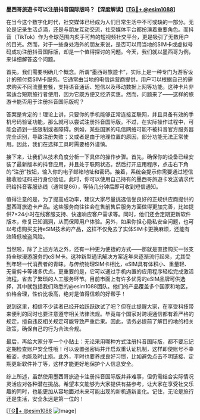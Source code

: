 **墨西哥旅遊卡可以注册抖音国际版吗？【深度解读】[[TG💪+ @esim1088](https://t.me/s/esim1088)]**

在当今这个数字化时代，社交媒体已经成为人们日常生活中不可或缺的一部分。无论是记录生活点滴，还是与朋友互动交流，社交媒体平台都扮演着重要角色。而抖音（TikTok）作为全球范围内炙手可热的短视频社交平台，更是吸引了无数用户的目光。然而，对于一些身处海外的朋友来说，是否可以用当地的SIM卡或虚拟号码成功注册抖音国际版，却是一个值得探讨的问题。今天，我们就以墨西哥为例，来详细解答这个问题。

首先，我们需要明确几个概念。所谓“墨西哥旅遊卡”，实际上是一种专门为游客设计的预付费SIM卡服务。它通常由当地的电信运营商提供，用户可以根据自己的需求购买不同流量套餐，支持语音通话、短信以及移动数据上网等功能。这种卡片非常适合短期旅行者使用，因为它既方便又经济实惠。然而，问题来了——这样的旅游卡能否用于注册抖音国际版呢？

答案是肯定的！理论上讲，只要你的手机能够正常连接互联网，并且具备有效的手机号码验证功能，那么就可以尝试注册抖音国际版。不过，在实际操作过程中，可能会遇到一些限制或者障碍。例如，某些国家的电信网络可能不被抖音官方服务器完全识别，导致注册失败；又或者是由于地理位置的原因，部分功能无法正常使用。因此，我们在选择工具时需要格外谨慎。

接下来，让我们从技术角度分析一下具体的操作步骤。首先，确保你的设备已经安装了最新版本的抖音应用，并且处于联网状态。然后打开应用程序，点击右下角的“注册”按钮，输入你的电子邮箱地址和密码。接着，系统会提示你需要通过短信接收验证码进行身份验证。此时，你可以使用自己持有的墨西哥旅遊卡发送请求代码给抖音客服热线（通常是86），等待几分钟后即可收到短信通知。

值得注意的是，为了提高成功率，建议大家尽量挑选信誉良好的正规供应商提供的墨西哥旅遊卡产品。这些服务商往往会在售前售后服务方面做得更加完善，比如提供7×24小时在线客服支持、快速响应客户需求等。同时，他们还会定期更新软件版本，修复已知漏洞，从而保障用户体验。另外，如果你担心隐私安全问题，也可以考虑购买支持eSIM技术的产品，这样不仅免去了实体SIM卡更换麻烦，还能有效降低被盗风险。

当然啦，除了上述方法之外，还有一种更为便捷的方式——那就是直接购买一张支持全球漫游服务的eSIM卡。这种新型通讯解决方案近年来逐渐流行起来，尤其受到年轻一代消费者的青睐。与传统物理SIM卡相比，eSIM具有体积小、重量轻、无需剪卡等诸多优点。更重要的是，它可以通过手机内置的应用程序轻松完成激活流程，省去了繁琐的人工服务环节。目前市面上有许多优秀的eSIM品牌可供选择，其中就包括我们熟悉的@esim1088团队。他们的产品覆盖多个国家和地区，价格合理，性价比极高，绝对是值得信赖的好帮手！

说到这里，相信不少读者已经开始跃跃欲试了吧？但在此提醒大家，在享受科技带来便利的同时也要注意遵守相关法律法规。毕竟每个国家对跨境通信都有着严格的规定，擅自违反相关规定可能导致严重后果。因此，请务必提前了解目的地的相关政策，确保自己的行为合法合规。

最后，再给大家分享一个小贴士：无论采用哪种方式注册抖音国际版，都不要忘记定期检查账户安全性哦！可以设置强密码并开启双重认证机制，这样即使账号不幸被盗，也能及时止损。此外，平时也要养成良好习惯，比如避免点击不明链接、定期更新软件补丁等，这样才能更好地保护个人信息安全。

综上所述，虽然使用墨西哥旅遊卡注册抖音国际版并非难事，但仍需结合实际情况灵活应对各种潜在挑战。希望本文能够为大家提供有益参考，让大家在享受社交乐趣的同时，也能更加从容地面对未来可能出现的新机遇新变化。记住，无论是旅行还是生活，安全永远是第一位的！

[[TG💪+ @esim1088](https://t.me/s/esim1088) ![Image](https://i.postimg.cc/4NQfJmqS/Snipaste-2025-05-13-00-14-12.png)]
